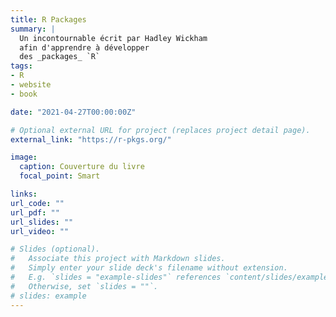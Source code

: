 ```yaml
---
title: R Packages
summary: |
  Un incontournable écrit par Hadley Wickham
  afin d'apprendre à développer
  des _packages_ `R`
tags:
- R
- website
- book

date: "2021-04-27T00:00:00Z"

# Optional external URL for project (replaces project detail page).
external_link: "https://r-pkgs.org/"

image:
  caption: Couverture du livre
  focal_point: Smart

links:
url_code: ""
url_pdf: ""
url_slides: ""
url_video: ""

# Slides (optional).
#   Associate this project with Markdown slides.
#   Simply enter your slide deck's filename without extension.
#   E.g. `slides = "example-slides"` references `content/slides/example-slides.md`.
#   Otherwise, set `slides = ""`.
# slides: example
---
```


